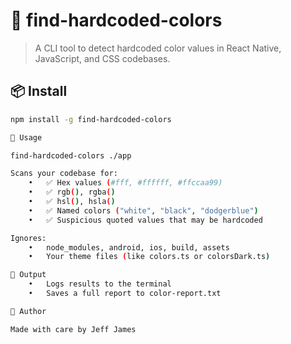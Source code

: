 # 🎨 find-hardcoded-colors

> A CLI tool to detect hardcoded color values in React Native, JavaScript, and CSS codebases.

## 📦 Install

```bash
npm install -g find-hardcoded-colors

🚀 Usage

find-hardcoded-colors ./app

Scans your codebase for:
	•	✅ Hex values (#fff, #ffffff, #ffccaa99)
	•	✅ rgb(), rgba()
	•	✅ hsl(), hsla()
	•	✅ Named colors ("white", "black", "dodgerblue")
	•	✅ Suspicious quoted values that may be hardcoded

Ignores:
	•	node_modules, android, ios, build, assets
	•	Your theme files (like colors.ts or colorsDark.ts)

📄 Output
	•	Logs results to the terminal
	•	Saves a full report to color-report.txt

👤 Author

Made with care by Jeff James

```
